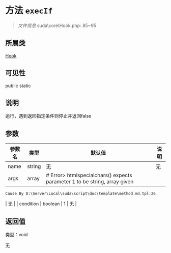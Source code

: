 # 方法 `execIf`

> *文件信息* suda\core\Hook.php: 85~95

## 所属类 

[Hook](../Hook.md)

## 可见性

 public static

## 说明

运行，遇到返回指定条件则停止并返回false


## 参数


| 参数名 | 类型 | 默认值 | 说明 |
|--------|-----|-------|-------|
| name |  string | 无 | 无 |
| args |  array | # Error> htmlspecialchars() expects parameter 1 to be string, array given
	Cause By D:\Server\Local\suda\script\doc\template\method.md.tpl:26
 | 无 |
| condition |  boolean | 1 | 无 |



## 返回值

类型：void

无

